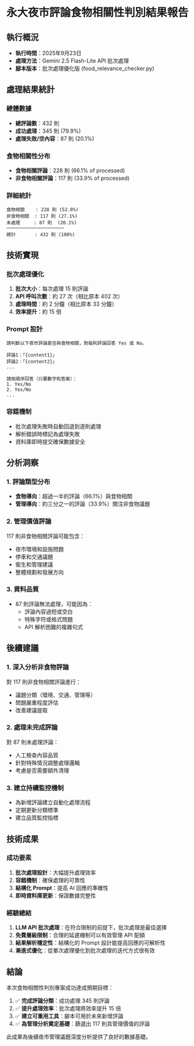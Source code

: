 # 永大夜市評論食物相關性判別結果報告

## 執行概況

- **執行時間**：2025年9月23日
- **處理方法**：Gemini 2.5 Flash-Lite API 批次處理
- **腳本版本**：批次處理優化版 (food_relevance_checker.py)

## 處理結果統計

### 總體數據
- **總評論數**：432 則
- **成功處理**：345 則 (79.9%)
- **處理失敗/空內容**：87 則 (20.1%)

### 食物相關性分布
- **食物相關評論**：228 則 (66.1% of processed)
- **非食物相關評論**：117 則 (33.9% of processed)

### 詳細統計
```
食物相關    : 228 則 (52.8%)
非食物相關  : 117 則 (27.1%)
未處理     : 87 則  (20.1%)
─────────────────────
總計       : 432 則 (100%)
```

## 技術實現

### 批次處理優化
1. **批次大小**：每次處理 15 則評論
2. **API 呼叫次數**：約 27 次（相比原本 402 次）
3. **處理時間**：約 2 分鐘（相比原本 33 分鐘）
4. **效率提升**：約 15 倍

### Prompt 設計
```
請判斷以下夜市評論是否與食物相關，對每則評論回答 Yes 或 No。

評論1：「{content1}」
評論2：「{content2}」
...

請按順序回答（只要數字和答案）：
1. Yes/No
2. Yes/No
...
```

### 容錯機制
- 批次處理失敗時自動回退到逐則處理
- 解析錯誤時標記為處理失敗
- 資料庫即時提交確保數據安全

## 分析洞察

### 1. 評論類型分布
- **食物導向**：超過一半的評論（66.1%）與食物相關
- **管理導向**：約三分之一的評論（33.9%）關注非食物議題

### 2. 管理價值評論
117 則非食物相關評論可能包含：
- 夜市環境和設施問題
- 停車和交通議題
- 衛生和管理建議
- 整體規劃和發展方向

### 3. 資料品質
- 87 則評論無法處理，可能因為：
  - 評論內容過短或空白
  - 特殊字符或格式問題
  - API 解析困難的複雜句式

## 後續建議

### 1. 深入分析非食物評論
對 117 則非食物相關評論進行：
- 議題分類（環境、交通、管理等）
- 問題嚴重程度評估
- 改善建議提取

### 2. 處理未完成評論
對 87 則未處理評論：
- 人工檢查內容品質
- 針對特殊情況調整處理邏輯
- 考慮是否需要額外清理

### 3. 建立持續監控機制
- 為新增評論建立自動化處理流程
- 定期更新分類標準
- 建立品質監控指標

## 技術成果

### 成功要素
1. **批次處理設計**：大幅提升處理效率
2. **容錯機制**：確保處理的可靠性
3. **結構化 Prompt**：提高 AI 回應的準確性
4. **即時資料庫更新**：保證數據完整性

### 經驗總結
1. **LLM API 批次處理**：在符合限制的前提下，批次處理是最佳選擇
2. **免費層級限制**：合理的延遲機制可以有效管理 API 配額
3. **結果解析穩定性**：結構化的 Prompt 設計能提高回應的可解析性
4. **漸進式優化**：從單次處理優化到批次處理的迭代方式很有效

## 結論

本次食物相關性判別專案成功達成預期目標：

1. ✅ **完成評論分類**：成功處理 345 則評論
2. ✅ **提升處理效率**：批次處理將效率提升 15 倍
3. ✅ **建立可重用工具**：腳本可用於未來新增評論
4. ✅ **為管理分析奠定基礎**：篩選出 117 則具管理價值的評論

此成果為後續夜市管理議題深度分析提供了良好的數據基礎。